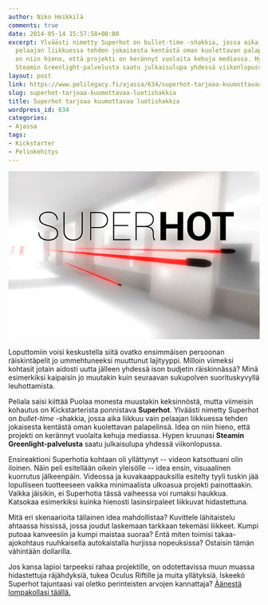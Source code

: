 ```yaml
---
author: Niko Heikkilä
comments: true
date: 2014-05-14 15:57:58+00:00
excerpt: Ylväästi nimetty Superhot on bullet-time -shakkia, jossa aika liikkuu vain
  pelaajan liikkuessa tehden jokaisesta kentästä oman kuolettavan palapelinsä. Idea
  on niin hieno, että projekti on kerännyt vuolaita kehuja mediassa. Hypen kruunasi
  Steamin Greenlight-palvelusta saatu julkaisulupa yhdessä viikonlopussa.
layout: post
link: https://www.pelilegacy.fi/ajassa/634/superhot-tarjoaa-kuumottavaa-luotishakkia
slug: superhot-tarjoaa-kuumottavaa-luotishakkia
title: Superhot tarjoaa kuumottavaa luotishakkia
wordpress_id: 634
categories:
- Ajassa
tags:
- Kickstarter
- Pelinkehitys
---
```


[![Superhot](/uploads/2014/05/superhot.jpg)](/uploads/2014/05/superhot.jpg)

Loputtomiin voisi keskustella siitä ovatko ensimmäisen persoonan räiskintäpelit jo ummehtuneeksi muuttunut lajityyppi. Milloin viimeksi kohtasit jotain aidosti uutta jälleen yhdessä ison budjetin räiskinnässä? Minä esimerkiksi kaipaisin jo muutakin kuin seuraavan sukupolven suorituskyvyllä leuhottamista.

Peliala saisi kiittää Puolaa monesta muustakin keksinnöstä, mutta viimeisin kohautus on Kickstarterista ponnistava **Superhot**. Ylväästi nimetty Superhot on _bullet-time_ -shakkia, jossa aika liikkuu vain pelaajan liikkuessa tehden jokaisesta kentästä oman kuolettavan palapelinsä. Idea on niin hieno, että projekti on kerännyt vuolaita kehuja mediassa. Hypen kruunasi **Steamin Greenlight-palvelusta** saatu julkaisulupa yhdessä viikonlopussa.

Ensireaktioni Superhotia kohtaan oli yllättynyt -- videon katsottuani olin iloinen. Näin peli esitellään oikein yleisölle -- idea ensin, visuaalinen kuorrutus jälkeenpäin. Videossa ja kuvakaappauksilla esitelty tyyli tuskin jää lopulliseen tuotteeseen vaikka minimaalista ulkoasua projekti painottaakin. Vaikka jäisikin, ei Superhotia tässä vaiheessa voi rumaksi haukkua. Katsokaa esimerkiksi kuinka hienosti lasinsirpaleet liikkuvat hidastettuna.

Mitä eri skenaarioita tällainen idea mahdollistaa? Kuvittele lähitaistelu ahtaassa hississä, jossa joudut laskemaan tarkkaan tekemäsi liikkeet. Kumpi putoaa kanveesiin ja kumpi maistaa suoraa? Entä miten toimisi takaa-ajokohtaus ruuhkaisella autokaistalla hurjissa nopeuksissa? Ostaisin tämän vähintään dollarilla.

Jos kansa lapioi tarpeeksi rahaa projektille, on odotettavissa muun muassa hidastettuja räjähdyksiä, tukea Oculus Riftille ja muita yllätyksiä. Iskeekö Superhot tajuntaasi vai oletko perinteisten arvojen kannattaja? [Äänestä lompakollasi täällä.](https://www.kickstarter.com/projects/375798653/superhot)


